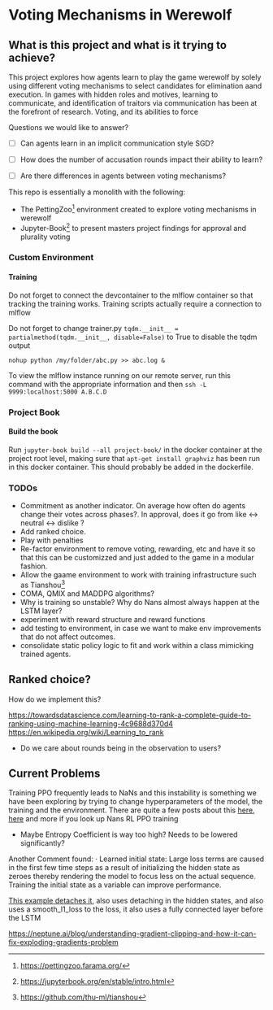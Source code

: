 # Voting Mechanisms in Werewolf

## What is this project and what is it trying to achieve?

This project explores how agents learn to play the game werewolf by solely using different voting mechanisms to select candidates for elimination aand execution. In games with hidden roles and motives, learning to communicate, and identification of traitors via communication has been at the forefront of research. Voting, and its abilities to force 

Questions we would like to answer?

- [ ] Can agents learn in an implicit communication style SGD?
- [ ] How does the number of accusation rounds impact their ability to learn?
- [ ] Are there differences in agents between voting mechanisms?


This repo is essentially a monolith with the following:
- The PettingZoo[^petting-zoo] environment created to explore voting mechanisms in werewolf
- Jupyter-Book[^jup-book] to present masters project findings for approval and plurality voting

### Custom Environment

#### Training

Do not forget to connect the devcontainer to the mlflow container so that tracking the training works. Training scripts actually require a connection to mlflow

Do not forget to change trainer.py `tqdm.__init__ = partialmethod(tqdm.__init__, disable=False)` to True to disable the tqdm output

`nohup python /my/folder/abc.py >> abc.log &`

To view the mlflow instance running on our remote server, run this command with the appropriate information and then 
`ssh -L 9999:localhost:5000 A.B.C.D`

### Project Book

#### Build the book

Run `jupyter-book build --all project-book/` in the docker container at the project root level, making sure that `apt-get install graphviz` has been run in this docker container. This should probably be added in the dockerfile.


### TODOs

- Commitment as another indicator. On average how often do agents change their votes across phases?. In approval, does it go from like <-> neutral <-> dislike ? 
- Add ranked choice.
- Play with penalties
- Re-factor environment to remove voting, rewarding, etc and have it so that this can be customizzed and just added to the game in a modular fashion. 
- Allow the gaame environment to work with training infrastructure such as Tianshou[^tianshou]
- COMA, QMIX and MADDPG algorithms?
- Why is training so unstable? Why do Nans almost always happen at the LSTM layer?
- experiment with reward structure and  reward functions
- add testing to environment, in case we want to make env improvements that do not affect outcomes.
- consolidate static policy logic to fit and work within a class mimicking trained agents.


## Ranked choice?

How do we implement this? 

https://towardsdatascience.com/learning-to-rank-a-complete-guide-to-ranking-using-machine-learning-4c9688d370d4
https://en.wikipedia.org/wiki/Learning_to_rank



- Do we care about rounds being in the observation to users?


## Current Problems

Training PPO frequently leads to NaNs and this instability is something we have been exploring by trying to change hyperparameters of the model, the training and the environment. There are quite a few posts about this [here](https://github.com/hill-a/stable-baselines/issues/340), [here](https://stable-baselines3.readthedocs.io/en/master/guide/checking_nan.html) and more if you look up Nans RL PPO training
- Maybe Entropy Coefficient is way too high? Needs to be lowered significantly?


Another Comment found:
· Learned initial state: Large loss terms are caused in the first few time steps as a result of initializing the hidden state as zeroes thereby rendering the model to focus less on the actual sequence. Training the initial state as a variable can improve performance.

[This example detaches it](https://github.com/seungeunrho/minimalRL/blob/master/ppo-lstm.py), also uses detaching in the hidden states, and also uses a smooth_l1_loss to the loss, it also uses a fully connected layer before the LSTM


https://neptune.ai/blog/understanding-gradient-clipping-and-how-it-can-fix-exploding-gradients-problem


[^petting-zoo]: https://pettingzoo.farama.org/
[^jup-book]: https://jupyterbook.org/en/stable/intro.html
[^tianshou]:https://github.com/thu-ml/tianshou